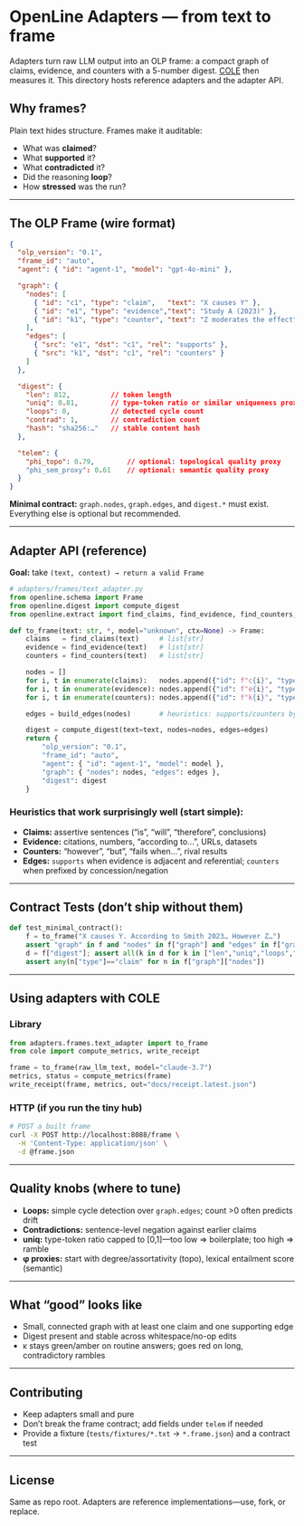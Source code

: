 # OpenLine Adapters — from text to frame

Adapters turn raw LLM output into an OLP frame: a compact graph of claims, evidence, and counters with a 5-number digest. [COLE](https://github.com/terryncew/COLE-Coherence-Layer-Engine-) then measures it. This directory hosts reference adapters and the adapter API.

## Why frames?

Plain text hides structure. Frames make it auditable:

- What was **claimed**?
- What **supported** it?
- What **contradicted** it?
- Did the reasoning **loop**?
- How **stressed** was the run?

-----

## The OLP Frame (wire format)

```json
{
  "olp_version": "0.1",
  "frame_id": "auto",
  "agent": { "id": "agent-1", "model": "gpt-4o-mini" },

  "graph": {
    "nodes": [
      { "id": "c1", "type": "claim",   "text": "X causes Y" },
      { "id": "e1", "type": "evidence","text": "Study A (2023)" },
      { "id": "k1", "type": "counter", "text": "Z moderates the effect" }
    ],
    "edges": [
      { "src": "e1", "dst": "c1", "rel": "supports" },
      { "src": "k1", "dst": "c1", "rel": "counters" }
    ]
  },

  "digest": {
    "len": 812,          // token length
    "uniq": 0.81,        // type-token ratio or similar uniqueness proxy
    "loops": 0,          // detected cycle count
    "contrad": 1,        // contradiction count
    "hash": "sha256:…"   // stable content hash
  },

  "telem": {
    "phi_topo": 0.79,        // optional: topological quality proxy
    "phi_sem_proxy": 0.61    // optional: semantic quality proxy
  }
}
```

**Minimal contract:** `graph.nodes`, `graph.edges`, and `digest.*` must exist. Everything else is optional but recommended.

-----

## Adapter API (reference)

**Goal:** take `(text, context) → return a valid Frame`

```python
# adapters/frames/text_adapter.py
from openline.schema import Frame
from openline.digest import compute_digest
from openline.extract import find_claims, find_evidence, find_counters, build_edges

def to_frame(text: str, *, model="unknown", ctx=None) -> Frame:
    claims   = find_claims(text)     # list[str]
    evidence = find_evidence(text)   # list[str]
    counters = find_counters(text)   # list[str]

    nodes = []
    for i, t in enumerate(claims):   nodes.append({"id": f"c{i}", "type":"claim", "text": t})
    for i, t in enumerate(evidence): nodes.append({"id": f"e{i}", "type":"evidence", "text": t})
    for i, t in enumerate(counters): nodes.append({"id": f"k{i}", "type":"counter", "text": t})

    edges = build_edges(nodes)       # heuristics: supports/counters by proximity & cues

    digest = compute_digest(text=text, nodes=nodes, edges=edges)
    return {
        "olp_version": "0.1",
        "frame_id": "auto",
        "agent": { "id": "agent-1", "model": model },
        "graph": { "nodes": nodes, "edges": edges },
        "digest": digest
    }
```

### Heuristics that work surprisingly well (start simple):

- **Claims:** assertive sentences (“is”, “will”, “therefore”, conclusions)
- **Evidence:** citations, numbers, “according to…”, URLs, datasets
- **Counters:** “however”, “but”, “fails when…”, rival results
- **Edges:** `supports` when evidence is adjacent and referential; `counters` when prefixed by concession/negation

-----

## Contract Tests (don’t ship without them)

```python
def test_minimal_contract():
    f = to_frame("X causes Y. According to Smith 2023… However Z…")
    assert "graph" in f and "nodes" in f["graph"] and "edges" in f["graph"]
    d = f["digest"]; assert all(k in d for k in ["len","uniq","loops","contrad","hash"])
    assert any(n["type"]=="claim" for n in f["graph"]["nodes"])
```

-----

## Using adapters with COLE

### Library

```python
from adapters.frames.text_adapter import to_frame
from cole import compute_metrics, write_receipt

frame = to_frame(raw_llm_text, model="claude-3.7")
metrics, status = compute_metrics(frame)
write_receipt(frame, metrics, out="docs/receipt.latest.json")
```

### HTTP (if you run the tiny hub)

```bash
# POST a built frame
curl -X POST http://localhost:8088/frame \
  -H 'Content-Type: application/json' \
  -d @frame.json
```

-----

## Quality knobs (where to tune)

- **Loops:** simple cycle detection over `graph.edges`; count >0 often predicts drift
- **Contradictions:** sentence-level negation against earlier claims
- **uniq:** type-token ratio capped to [0,1]—too low ⇒ boilerplate; too high ⇒ ramble
- **φ proxies:** start with degree/assortativity (topo), lexical entailment score (semantic)

-----

## What “good” looks like

- Small, connected graph with at least one claim and one supporting edge
- Digest present and stable across whitespace/no-op edits
- κ stays green/amber on routine answers; goes red on long, contradictory rambles

-----

## Contributing

- Keep adapters small and pure
- Don’t break the frame contract; add fields under `telem` if needed
- Provide a fixture (`tests/fixtures/*.txt` → `*.frame.json`) and a contract test

-----

## License

Same as repo root. Adapters are reference implementations—use, fork, or replace.
